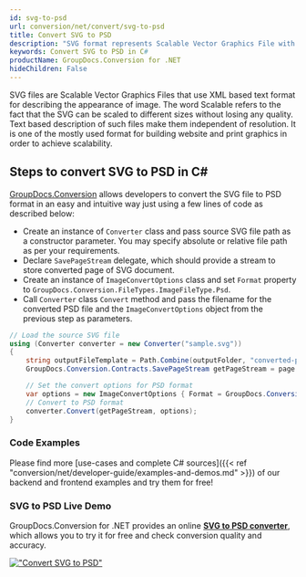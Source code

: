 ```yaml
---
id: svg-to-psd
url: conversion/net/convert/svg-to-psd
title: Convert SVG to PSD
description: "SVG format represents Scalable Vector Graphics File with .svg extension. Learn how to convert SVG to PSD file programmatically in C# language using GroupDocs.Conversion for .NET library."
keywords: Convert SVG to PSD in C#
productName: GroupDocs.Conversion for .NET
hideChildren: False
---
```


SVG files are Scalable Vector Graphics Files that use XML based text format for describing the appearance of image. The word Scalable refers to the fact that the SVG can be scaled to different sizes without losing any quality. Text based description of such files make them independent of resolution. It is one of the mostly used format for building website and print graphics in order to achieve scalability.

## Steps to convert SVG to PSD in C#

[GroupDocs.Conversion](https://products.groupdocs.com/conversion/net) allows developers to convert the SVG file to PSD format in an easy and intuitive way just using a few lines of code as described below:

* Create an instance of `Converter` class and pass source SVG file path as a constructor parameter. You may specify absolute or relative file path as per your requirements. 
* Declare `SavePageStream` delegate, which should provide a stream to store converted page of SVG document.
* Create an instance of `ImageConvertOptions` class and set `Format` property to `GroupDocs.Conversion.FileTypes.ImageFileType.Psd`.
* Call `Converter` class `Convert` method and pass the filename for the converted PSD file and the `ImageConvertOptions` object from the previous step as parameters.

```csharp
// Load the source SVG file
using (Converter converter = new Converter("sample.svg"))
{
    string outputFileTemplate = Path.Combine(outputFolder, "converted-page-{0}.psd");
    GroupDocs.Conversion.Contracts.SavePageStream getPageStream = page => new FileStream(string.Format(outputFileTemplate, page), FileMode.Create);

    // Set the convert options for PSD format
    var options = new ImageConvertOptions { Format = GroupDocs.Conversion.FileTypes.ImageFileType.Psd };   
    // Convert to PSD format
    converter.Convert(getPageStream, options);
}
```

### Code Examples

Please find more [use-cases and complete C# sources]({{< ref "conversion/net/developer-guide/examples-and-demos.md" >}}) of our backend and frontend examples and try them for free!

### SVG to PSD Live Demo

GroupDocs.Conversion for .NET provides an online [**SVG to PSD converter**](https://products.groupdocs.app/conversion/svg-to-psd), which allows you to try it for free and check conversion quality and accuracy.

[!["Convert SVG to PSD"](conversion/net/images/convert-to-psd/convert-svg-to-psd.png)](https://products.groupdocs.app/conversion/svg-to-psd)